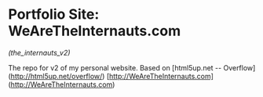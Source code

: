 Portfolio Site: WeAreTheInternauts.com
=================
*(the_internauts_v2)*

The repo for v2 of my personal website. Based on [html5up.net -- Overflow] (http://html5up.net/overflow/)
[http://WeAreTheInternauts.com] (http://WeAreTheInternauts.com)


